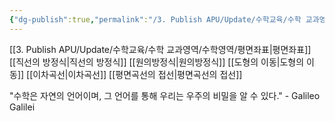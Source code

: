 ```yaml
---
{"dg-publish":true,"permalink":"/3. Publish APU/Update/수학교육/수학 교과영역/수학영역/평면좌표/","noteIcon":"","created":"","updated":""}
---
```


[[3. Publish APU/Update/수학교육/수학 교과영역/수학영역/평면좌표\|평면좌표]] 
[[직선의 방정식\|직선의 방정식]] 
[[원의방정식\|원의방정식]] 
[[도형의 이동\|도형의 이동]]
[[이차곡선\|이차곡선]]
[[평면곡선의 접선\|평면곡선의 접선]]

 

"수학은 자연의 언어이며, 그 언어를 통해 우리는 우주의 비밀을 알 수 있다." - Galileo Galilei